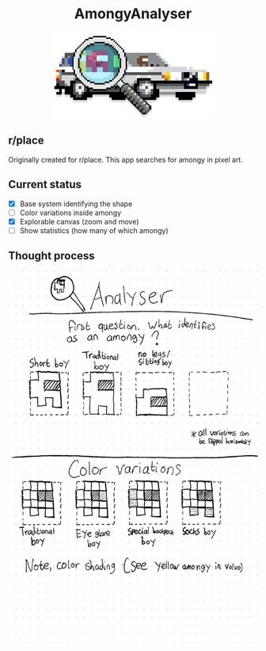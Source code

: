 <div align="center">
    <h1>AmongyAnalyser</h1>
    <img src="./resources/github/logo.png"/>
</div>

## r/place
Originally created for r/place. This app searches for amongy in pixel art.

## Current status
- [x] Base system identifying the shape
- [ ] Color variations inside amongy
- [x] Explorable canvas (zoom and move)
- [ ] Show statistics (how many of which amongy)

## Thought process

<div align="center">
    <img src="./resources/github/page1.png" height="750px"/>
</div>